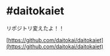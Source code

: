 # #daitokaiet

リポジトリ変えたよ！！

[https://github.com/daitokai/daitokaiet](https://github.com/daitokai/daitokaiet)
